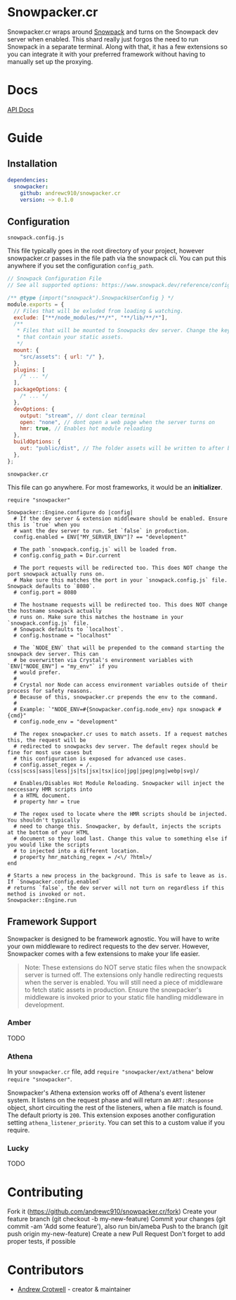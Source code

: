 # Snowpacker.cr

Snowpacker.cr wraps around [Snowpack](https://www.snowpack.dev) and turns on the Snowpack dev server when enabled. This shard really just forgos the need to run Snowpack in a separate terminal. Along with that, it has a few extensions so you can integrate it with your preferred framework without having to manually set up the proxying.

# Docs

[API Docs](https://andrewc910.github.io/snowpacker.cr/index.html)

# Guide

## Installation

```yml
dependencies:
  snowpacker:
    github: andrewc910/snowpacker.cr
    version: ~> 0.1.0
```

## Configuration

`snowpack.config.js`

This file typically goes in the root directory of your project, however snowpacker.cr passes in the file path via the snowpack cli. You can put this anywhere if you set the configuration `config_path`.

```js
// Snowpack Configuration File
// See all supported options: https://www.snowpack.dev/reference/configuration

/** @type {import("snowpack").SnowpackUserConfig } */
module.exports = {
  // Files that will be exluded from loading & watching.
  exclude: ["**/node_modules/**/*", "**/lib/**/*"],
  /**
   * Files that will be mounted to Snowpacks dev server. Change the key to the folder(s)
   * that contain your static assets.
   */
  mount: {
    "src/assets": { url: "/" },
  },
  plugins: [
    /* ... */
  ],
  packageOptions: {
    /* ... */
  },
  devOptions: {
    output: "stream", // dont clear terminal
    open: "none", // dont open a web page when the server turns on
    hmr: true, // Enables hot module reloading
  },
  buildOptions: {
    out: "public/dist", // The folder assets will be written to after building
  },
};
```

`snowpacker.cr`

This file can go anywhere. For most frameworks, it would be an **initializer**.

```crystal
require "snowpacker"

Snowpacker::Engine.configure do |config|
  # If the dev server & extension middleware should be enabled. Ensure this is `true` when you
  # want the dev server to run. Set `false` in production.
  config.enabled = ENV["MY_SERVER_ENV"]? == "development"

  # The path `snowpack.config.js` will be loaded from.
  # config.config_path = Dir.current

  # The port requests will be redirected too. This does NOT change the port snowpack actually runs on.
  # Make sure this matches the port in your `snowpack.config.js` file. Snowpack defaults to `8080`.
  # config.port = 8080

  # The hostname requests will be redirected too. This does NOT change the hostname snowpack actually
  # runs on. Make sure this matches the hostname in your `snowpack.config.js` file.
  # Snowpack defaults to `localhost`.
  # config.hostname = "localhost"

  # The `NODE_ENV` that will be prepended to the command starting the snowpack dev server. This can
  # be overwritten via Crystal's environment variables with `ENV["NODE_ENV"] = "my_env"` if you
  # would prefer.
  #
  # Crystal nor Node can access environment variables outside of their process for safety reasons.
  # Because of this, snowpacker.cr prepends the env to the command.
  #
  # Example: `"NODE_ENV=#{Snowpacker.config.node_env} npx snowpack #{cmd}"
  # config.node_env = "development"

  # The regex snowpacker.cr uses to match assets. If a request matches this, the request will be
  # redirected to snowpacks dev server. The default regex should be fine for most use cases but
  # this configuration is exposed for advanced use cases.
  # config.asset_regex = /.(css|scss|sass|less|js|ts|jsx|tsx|ico|jpg|jpeg|png|webp|svg)/

  # Enables/Disables Hot Module Reloading. Snowpacker will inject the neccessary HMR scripts into
  # a HTML document.
  # property hmr = true

  # The regex used to locate where the HMR scripts should be injected. You shouldn't typically
  # need to change this. Snowpacker, by default, injects the scripts at the bottom of your HTML
  # document so they load last. Change this value to something else if you would like the scripts
  # to injected into a different location.
  # property hmr_matching_regex = /<\/ ?html>/
end

# Starts a new process in the background. This is safe to leave as is. If `Snowpacker.config.enabled`
# returns `false`, the dev server will not turn on regardless if this method is invoked or not.
Snowpacker::Engine.run
```

## Framework Support

Snowpacker is designed to be framework agnostic. You will have to write your own middleware to redirect requests to the dev server. However, Snowpacker comes with a few extensions to make your life easier.

> Note: These extensions do NOT serve static files when the snowpack server is turned off. The extensions only handle redirecting requests when the server is enabled. You will still need a piece of middleware to fetch static assets in production. Ensure the snowpacker's middleware is invoked prior to your static file handling middleware in development.

### Amber

TODO

### Athena

In your `snowpacker.cr` file, add `require "snowpacker/ext/athena"` below `require "snowpacker"`.

Snowpacker's Athena extension works off of Athena's event listener system. It listens on the request phase and will return an `ART::Response` object, short circuiting the rest of the listeners, when a file match is found. The default priorty is `200`. This extension exposes another configuration setting `athena_listener_priority`. You can set this to a custom value if you require.

### Lucky

TODO

# Contributing

Fork it (https://github.com/andrewc910/snowpacker.cr/fork)
Create your feature branch (git checkout -b my-new-feature)
Commit your changes (git commit -am 'Add some feature'), also run bin/ameba
Push to the branch (git push origin my-new-feature)
Create a new Pull Request
Don't forget to add proper tests, if possible

# Contributors

- [Andrew Crotwell](https://github.com/andrewc910) - creator & maintainer
